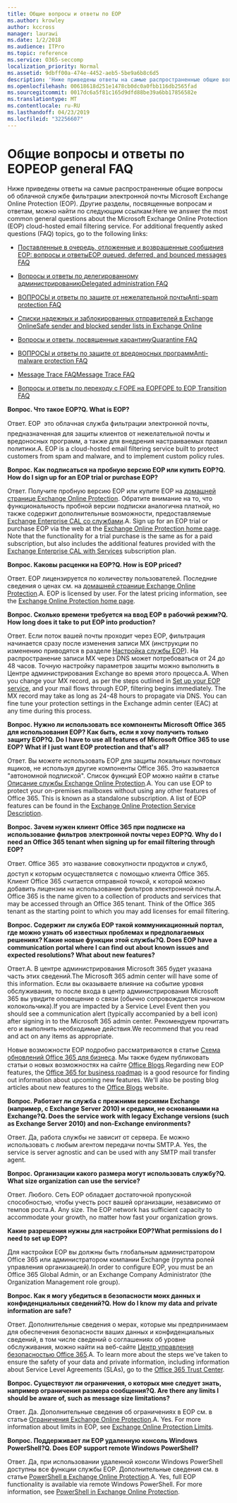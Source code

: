 ```yaml
---
title: Общие вопросы и ответы по EOP
ms.author: krowley
author: kccross
manager: laurawi
ms.date: 1/2/2018
ms.audience: ITPro
ms.topic: reference
ms.service: O365-seccomp
localization_priority: Normal
ms.assetid: 9dbff00a-474e-4452-aeb5-5be9a6b8c6d5
description: 'Ниже приведены ответы на самые распространенные общие вопросы об облачной службе фильтрации электронной почты Microsoft Exchange Online Protection (EOP). Другие разделы, посвященные вопросам и ответам, можно найти по следующим ссылкам:'
ms.openlocfilehash: 00618618d251e1478cb0dc0a0fbb116db2565fad
ms.sourcegitcommit: 0017dc6a5f81c165d9dfd88be39a6bb17856582e
ms.translationtype: MT
ms.contentlocale: ru-RU
ms.lasthandoff: 04/23/2019
ms.locfileid: "32256607"
---
```

# <a name="eop-general-faq"></a><span data-ttu-id="f4a1e-104">Общие вопросы и ответы по EOP</span><span class="sxs-lookup"><span data-stu-id="f4a1e-104">EOP general FAQ</span></span>

<span data-ttu-id="f4a1e-p102">Ниже приведены ответы на самые распространенные общие вопросы об облачной службе фильтрации электронной почты Microsoft Exchange Online Protection (EOP). Другие разделы, посвященные вопросам и ответам, можно найти по следующим ссылкам:</span><span class="sxs-lookup"><span data-stu-id="f4a1e-p102">Here we answer the most common general questions about the Microsoft Exchange Online Protection (EOP) cloud-hosted email filtering service. For additional frequently asked questions (FAQ) topics, go to the following links:</span></span>
  
- [<span data-ttu-id="f4a1e-107">Поставленные в очередь, отложенные и возвращенные сообщения EOP: вопросы и ответы</span><span class="sxs-lookup"><span data-stu-id="f4a1e-107">EOP queued, deferred, and bounced messages FAQ</span></span>](eop-queued-deferred-and-bounced-messages-faq.md)
    
- [<span data-ttu-id="f4a1e-108">Вопросы и ответы по делегированному администрированию</span><span class="sxs-lookup"><span data-stu-id="f4a1e-108">Delegated administration FAQ</span></span>](delegated-administration-faq.md)
    
- [<span data-ttu-id="f4a1e-109">ВОПРОСЫ и ответы по защите от нежелательной почты</span><span class="sxs-lookup"><span data-stu-id="f4a1e-109">Anti-spam protection FAQ</span></span>](../anti-spam-protection-faq.md)
    
- [<span data-ttu-id="f4a1e-110">Списки надежных и заблокированных отправителей в Exchange Online</span><span class="sxs-lookup"><span data-stu-id="f4a1e-110">Safe sender and blocked sender lists in Exchange Online</span></span>](../safe-sender-and-blocked-sender-lists-faq.md)
    
- [<span data-ttu-id="f4a1e-111">Вопросы и ответы, посвященные карантину</span><span class="sxs-lookup"><span data-stu-id="f4a1e-111">Quarantine FAQ</span></span>](../quarantine-faq.md)
    
- [<span data-ttu-id="f4a1e-112">ВОПРОСЫ и ответы по защите от вредоносных программ</span><span class="sxs-lookup"><span data-stu-id="f4a1e-112">Anti-malware protection FAQ </span></span>](../anti-malware-protection-faq-eop.md)
    
- [<span data-ttu-id="f4a1e-113">Message Trace FAQ</span><span class="sxs-lookup"><span data-stu-id="f4a1e-113">Message Trace FAQ</span></span>](http://technet.microsoft.com/library/aa49e3f9-a5b1-4410-aac2-ddbbf3f5bfb2.aspx)
    
- [<span data-ttu-id="f4a1e-114">Вопросы и ответы по переходу с FOPE на EOP</span><span class="sxs-lookup"><span data-stu-id="f4a1e-114">FOPE to EOP Transition FAQ</span></span>](http://technet.microsoft.com/library/e0e76b89-b0d3-4c0a-bfc8-137b579e983b.aspx)
    
 <span data-ttu-id="f4a1e-115">**Вопрос. Что такое EOP?**</span><span class="sxs-lookup"><span data-stu-id="f4a1e-115">**Q. What is EOP?**</span></span>
  
<span data-ttu-id="f4a1e-p103">Ответ. EOP  это облачная служба фильтрации электронной почты, предназначенная для защиты клиентов от нежелательной почты и вредоносных программ, а также для внедрения настраиваемых правил политики.</span><span class="sxs-lookup"><span data-stu-id="f4a1e-p103">A. EOP is a cloud-hosted email filtering service built to protect customers from spam and malware, and to implement custom policy rules.</span></span>
  
 <span data-ttu-id="f4a1e-118">**Вопрос. Как подписаться на пробную версию EOP или купить EOP?**</span><span class="sxs-lookup"><span data-stu-id="f4a1e-118">**Q. How do I sign up for an EOP trial or purchase EOP?**</span></span>
  
<span data-ttu-id="f4a1e-p104">Ответ. Получите пробную версию EOP или купите EOP на [домашней странице Exchange Online Protection](https://go.microsoft.com/fwlink/p/?LinkId=279912). Обратите внимание на то, что функциональность пробной версии подписки аналогична платной, но также содержит дополнительные возможности, предоставляемые [Exchange Enterprise CAL со службами](https://go.microsoft.com/fwlink/p/?LinkId=320619).</span><span class="sxs-lookup"><span data-stu-id="f4a1e-p104">A. Sign up for an EOP trial or purchase EOP via the web at the [Exchange Online Protection home page](https://go.microsoft.com/fwlink/p/?LinkId=279912). Note that the functionality for a trial purchase is the same as for a paid subscription, but also includes the additional features provided with the [Exchange Enterprise CAL with Services](https://go.microsoft.com/fwlink/p/?LinkId=320619) subscription plan.</span></span> 
  
 <span data-ttu-id="f4a1e-122">**Вопрос. Каковы расценки на EOP?**</span><span class="sxs-lookup"><span data-stu-id="f4a1e-122">**Q. How is EOP priced?**</span></span>
  
<span data-ttu-id="f4a1e-p105">Ответ. EOP лицензируется по количеству пользователей. Последние сведения о ценах см. на [домашней странице Exchange Online Protection](https://go.microsoft.com/fwlink/p/?LinkId=279912).</span><span class="sxs-lookup"><span data-stu-id="f4a1e-p105">A. EOP is licensed by user. For the latest pricing information, see the [Exchange Online Protection home page](https://go.microsoft.com/fwlink/p/?LinkId=279912).</span></span>
  
 <span data-ttu-id="f4a1e-126">**Вопрос. Сколько времени требуется на ввод EOP в рабочий режим?**</span><span class="sxs-lookup"><span data-stu-id="f4a1e-126">**Q. How long does it take to put EOP into production?**</span></span>
  
<span data-ttu-id="f4a1e-p106">Ответ. Если поток вашей почты проходит через EOP, фильтрация начинается сразу после изменения записи MX (инструкции по изменению приводятся в разделе [Настройка службы EOP](set-up-your-eop-service.md)). На распространение записи MX через DNS может потребоваться от 24 до 48 часов. Точную настройку параметров защиты можно выполнить в Центре администрирования Exchange во время этого процесса.</span><span class="sxs-lookup"><span data-stu-id="f4a1e-p106">A. When you change your MX record, as per the steps outlined in [Set up your EOP service](set-up-your-eop-service.md), and your mail flows through EOP, filtering begins immediately. The MX record may take as long as 24-48 hours to propagate via DNS. You can fine tune your protection settings in the Exchange admin center (EAC) at any time during this process.</span></span>
  
 <span data-ttu-id="f4a1e-131">**Вопрос. Нужно ли использовать все компоненты Microsoft Office 365 для использования EOP? Как быть, если я хочу получить только защиту EOP?**</span><span class="sxs-lookup"><span data-stu-id="f4a1e-131">**Q. Do I have to use all features of Microsoft Office 365 to use EOP? What if I just want EOP protection and that's all?**</span></span>
  
<span data-ttu-id="f4a1e-p107">Ответ. Вы можете использовать EOP для защиты локальных почтовых ящиков, не используя другие компоненты Office 365. Это называется "автономной подпиской". Список функций EOP можно найти в статье [Описание службы Exchange Online Protection](https://go.microsoft.com/fwlink/p/?LinkId=320619).</span><span class="sxs-lookup"><span data-stu-id="f4a1e-p107">A. You can use EOP to protect your on-premises mailboxes without using any other features of Office 365. This is known as a standalone subscription. A list of EOP features can be found in the [Exchange Online Protection Service Description](https://go.microsoft.com/fwlink/p/?LinkId=320619).</span></span>
  
 <span data-ttu-id="f4a1e-136">**Вопрос. Зачем нужен клиент Office 365 при подписке на использование фильтров электронной почты через EOP?**</span><span class="sxs-lookup"><span data-stu-id="f4a1e-136">**Q. Why do I need an Office 365 tenant when signing up for email filtering through EOP?**</span></span>
  
<span data-ttu-id="f4a1e-p108">Ответ. Office 365  это название совокупности продуктов и служб, доступ к которым осуществляется с помощью клиента Office 365. Клиент Office 365 считается отправной точкой, к которой можно добавить лицензии на использование фильтров электронной почты.</span><span class="sxs-lookup"><span data-stu-id="f4a1e-p108">A. Office 365 is the name given to a collection of products and services that may be accessed through an Office 365 tenant. Think of the Office 365 tenant as the starting point to which you may add licenses for email filtering.</span></span>
  
 <span data-ttu-id="f4a1e-140">**Вопрос. Содержит ли служба EOP такой коммуникационный портал, где можно узнать об известных проблемах и предполагаемых решениях? Какие новые функции этой службы?**</span><span class="sxs-lookup"><span data-stu-id="f4a1e-140">**Q. Does EOP have a communication portal where I can find out about known issues and expected resolutions? What about new features?**</span></span>
  
<span data-ttu-id="f4a1e-141">Ответ.</span><span class="sxs-lookup"><span data-stu-id="f4a1e-141">A.</span></span> <span data-ttu-id="f4a1e-142">В центре администрирования Microsoft 365 будет указана часть этих сведений.</span><span class="sxs-lookup"><span data-stu-id="f4a1e-142">The Microsoft 365 admin center will have some of this information.</span></span> <span data-ttu-id="f4a1e-143">Если вы оказываете влияние на событие уровня обслуживания, то после входа в центр администрирования Microsoft 365 вы увидите оповещение о связи (обычно сопровождается значком колокольчика).</span><span class="sxs-lookup"><span data-stu-id="f4a1e-143">If you are impacted by a Service Level Event then you should see a communication alert (typically accompanied by a bell icon) after signing in to the Microsoft 365 admin center.</span></span> <span data-ttu-id="f4a1e-144">Рекомендуем прочитать его и выполнить необходимые действия.</span><span class="sxs-lookup"><span data-stu-id="f4a1e-144">We recommend that you read and act on any items as appropriate.</span></span>
  
<span data-ttu-id="f4a1e-p110">Новые возможности EOP подробно рассматриваются в статье [Схема обновлений Office 365 для бизнеса](https://office.microsoft.com/en-us/products/office-365-roadmap-FX104343353.aspx). Мы также будем публиковать статьи о новых возможностях на сайте [Office Blogs](https://go.microsoft.com/fwlink/p/?LinkId=392724).</span><span class="sxs-lookup"><span data-stu-id="f4a1e-p110">Regarding new EOP features, the [Office 365 for business roadmap](https://office.microsoft.com/en-us/products/office-365-roadmap-FX104343353.aspx) is a good resource for finding out information about upcoming new features. We'll also be posting blog articles about new features to the [Office Blogs](https://go.microsoft.com/fwlink/p/?LinkId=392724) website.</span></span> 
  
 <span data-ttu-id="f4a1e-147">**Вопрос. Работает ли служба с прежними версиями Exchange (например, с Exchange Server 2010) и средами, не основанными на Exchange?**</span><span class="sxs-lookup"><span data-stu-id="f4a1e-147">**Q. Does the service work with legacy Exchange versions (such as Exchange Server 2010) and non-Exchange environments?**</span></span>
  
<span data-ttu-id="f4a1e-p111">Ответ. Да, работа службы не зависит от сервера. Ее можно использовать с любым агентом передачи почты SMTP.</span><span class="sxs-lookup"><span data-stu-id="f4a1e-p111">A. Yes, the service is server agnostic and can be used with any SMTP mail transfer agent.</span></span>
  
 <span data-ttu-id="f4a1e-150">**Вопрос. Организации какого размера могут использовать службу?**</span><span class="sxs-lookup"><span data-stu-id="f4a1e-150">**Q. What size organization can use the service?**</span></span>
  
<span data-ttu-id="f4a1e-p112">Ответ. Любого. Сеть EOP обладает достаточной пропускной способностью, чтобы учесть рост вашей организации, независимо от темпов роста.</span><span class="sxs-lookup"><span data-stu-id="f4a1e-p112">A. Any size. The EOP network has sufficient capacity to accommodate your growth, no matter how fast your organization grows.</span></span>
  
 <span data-ttu-id="f4a1e-154">**Какие разрешения нужны для настройки EOP?**</span><span class="sxs-lookup"><span data-stu-id="f4a1e-154">**What permissions do I need to set up EOP?**</span></span>
  
<span data-ttu-id="f4a1e-155">Для настройки EOP вы должны быть глобальным администратором Office 365 или администратором компании Exchange (группа ролей управления организацией).</span><span class="sxs-lookup"><span data-stu-id="f4a1e-155">In order to configure EOP, you must be an Office 365 Global Admin, or an Exchange Company Administrator (the Organization Management role group).</span></span>
  
 <span data-ttu-id="f4a1e-156">**Вопрос. Как я могу убедиться в безопасности моих данных и конфиденциальных сведений?**</span><span class="sxs-lookup"><span data-stu-id="f4a1e-156">**Q. How do I know my data and private information are safe?**</span></span>
  
<span data-ttu-id="f4a1e-p113">Ответ. Дополнительные сведения о мерах, которые мы предпринимаем для обеспечения безопасности ваших данных и конфиденциальных сведений, в том числе сведений о соглашениях об уровне обслуживания, можно найти на веб-сайте [Центр управления безопасностью Office 365](https://go.microsoft.com/fwlink/p/?LinkId=285405).</span><span class="sxs-lookup"><span data-stu-id="f4a1e-p113">A. To learn more about the steps we've taken to ensure the safety of your data and private information, including information about Service Level Agreements (SLAs), go to the [Office 365 Trust Center](https://go.microsoft.com/fwlink/p/?LinkId=285405).</span></span>
  
 <span data-ttu-id="f4a1e-159">**Вопрос. Существуют ли ограничения, о которых мне следует знать, например ограничения размера сообщения?**</span><span class="sxs-lookup"><span data-stu-id="f4a1e-159">**Q. Are there any limits I should be aware of, such as message size limitations?**</span></span>
  
<span data-ttu-id="f4a1e-p114">Ответ. Да. Дополнительные сведения об ограничениях в EOP см. в статье [Ограничения Exchange Online Protection](https://go.microsoft.com/fwlink/p/?LinkId=402617).</span><span class="sxs-lookup"><span data-stu-id="f4a1e-p114">A. Yes. For more information about limits in EOP, see [Exchange Online Protection Limits](https://go.microsoft.com/fwlink/p/?LinkId=402617).</span></span> 
  
 <span data-ttu-id="f4a1e-163">**Вопрос. Поддерживает ли EOP удаленную консоль Windows PowerShell?**</span><span class="sxs-lookup"><span data-stu-id="f4a1e-163">**Q. Does EOP support remote Windows PowerShell?**</span></span>
  
<span data-ttu-id="f4a1e-p115">Ответ. Да, при использовании удаленной консоли Windows PowerShell доступны все функции службы EOP. Дополнительные сведения см. в статье [PowerShell в Exchange Online Protection](http://technet.microsoft.com/library/f7918a88-774a-405e-945b-bc2f5ee9f748.aspx).</span><span class="sxs-lookup"><span data-stu-id="f4a1e-p115">A. Yes, full EOP functionality is available via remote Windows PowerShell. For more information, see [PowerShell in Exchange Online Protection](http://technet.microsoft.com/library/f7918a88-774a-405e-945b-bc2f5ee9f748.aspx).</span></span>
  

